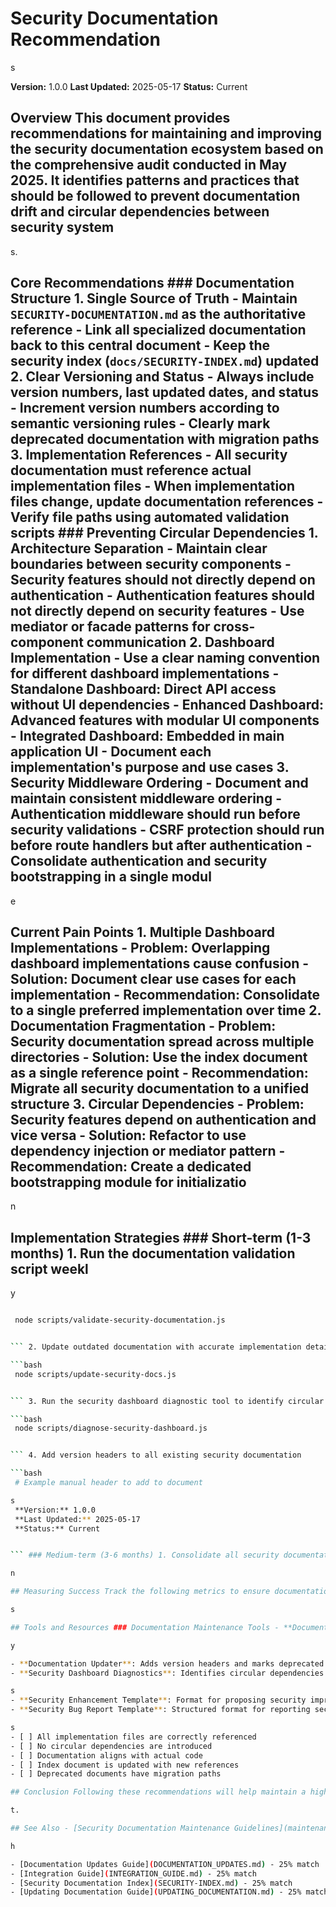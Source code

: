 # Security Documentation Recommendation

s

**Version:** 1.0.0 **Last Updated:** 2025-05-17 **Status:** Current

## Overview This document provides recommendations for maintaining and improving the security documentation ecosystem based on the comprehensive audit conducted in May 2025. It identifies patterns and practices that should be followed to prevent documentation drift and circular dependencies between security system

s.

## Core Recommendations ### Documentation Structure 1. **Single Source of Truth** - Maintain `SECURITY-DOCUMENTATION.md` as the authoritative reference - Link all specialized documentation back to this central document - Keep the security index (`docs/SECURITY-INDEX.md`) updated 2. **Clear Versioning and Status** - Always include version numbers, last updated dates, and status - Increment version numbers according to semantic versioning rules - Clearly mark deprecated documentation with migration paths 3. **Implementation References** - All security documentation must reference actual implementation files - When implementation files change, update documentation references - Verify file paths using automated validation scripts ### Preventing Circular Dependencies 1. **Architecture Separation** - Maintain clear boundaries between security components - Security features should not directly depend on authentication - Authentication features should not directly depend on security features - Use mediator or facade patterns for cross-component communication 2. **Dashboard Implementation** - Use a clear naming convention for different dashboard implementations - Standalone Dashboard: Direct API access without UI dependencies - Enhanced Dashboard: Advanced features with modular UI components - Integrated Dashboard: Embedded in main application UI - Document each implementation's purpose and use cases 3. **Security Middleware Ordering** - Document and maintain consistent middleware ordering - Authentication middleware should run before security validations - CSRF protection should run before route handlers but after authentication - Consolidate authentication and security bootstrapping in a single modul

e

## Current Pain Points 1. **Multiple Dashboard Implementations** - Problem: Overlapping dashboard implementations cause confusion - Solution: Document clear use cases for each implementation - Recommendation: Consolidate to a single preferred implementation over time 2. **Documentation Fragmentation** - Problem: Security documentation spread across multiple directories - Solution: Use the index document as a single reference point - Recommendation: Migrate all security documentation to a unified structure 3. **Circular Dependencies** - Problem: Security features depend on authentication and vice versa - Solution: Refactor to use dependency injection or mediator pattern - Recommendation: Create a dedicated bootstrapping module for initializatio

n

## Implementation Strategies ### Short-term (1-3 months) 1. Run the documentation validation script weekl

y

```bash

 node scripts/validate-security-documentation.js


``` 2. Update outdated documentation with accurate implementation details

```bash
 node scripts/update-security-docs.js


``` 3. Run the security dashboard diagnostic tool to identify circular dependencies

```bash
 node scripts/diagnose-security-dashboard.js


``` 4. Add version headers to all existing security documentation

```bash
 # Example manual header to add to document

s
 **Version:** 1.0.0
 **Last Updated:** 2025-05-17
 **Status:** Current


``` ### Medium-term (3-6 months) 1. Consolidate all security documentation under a unified directory structure - Move `/docs/security-guides` to `/docs/security` - Update all references in the index document 2. Refactor security component initialization to prevent circular dependencies - Create a dedicated bootstrapping module - Use dependency injection for cross-component communication 3. Implement automated documentation checks in the CI/CD pipeline - Run validation scripts on each PR related to security features - Generate documentation reports for security audits ### Long-term (6+ months) 1. Migrate to a single, preferred security dashboard implementation - Document migration path from legacy implementations - Provide adapter layers for backward compatibility 2. Implement comprehensive security documentation test suite - Test that all file references resolve correctly - Verify all API endpoints are properly documented - Ensure all security features have current documentation 3. Establish regular security documentation review cadence - Quarterly comprehensive audits - Monthly incremental reviews - Weekly automated validatio

n

## Measuring Success Track the following metrics to ensure documentation quality: 1. **Documentation Currency** - Percentage of documents updated in the last quarter - Average age of security documentation - Number of deprecated documents without migration paths 2. **Implementation Accuracy** - Percentage of implementation files correctly referenced - Number of circular dependencies detected - API endpoint coverage in documentation 3. **User Experience** - Time to find relevant security documentation - Reduction in duplicate security questions - Faster onboarding for security-related issue

s

## Tools and Resources ### Documentation Maintenance Tools - **Documentation Validator**: Checks document versioning, references, and consistenc

y

- **Documentation Updater**: Adds version headers and marks deprecated content
- **Security Dashboard Diagnostics**: Identifies circular dependencies and conflicts ### Templates - **Security Feature Template**: Standard format for documenting security feature

s
- **Security Enhancement Template**: Format for proposing security improvements
- **Security Bug Report Template**: Structured format for reporting security issues ### Review Checklist Before updating security documentation, verify: - [ ] Document includes proper version header

s
- [ ] All implementation files are correctly referenced
- [ ] No circular dependencies are introduced
- [ ] Documentation aligns with actual code
- [ ] Index document is updated with new references
- [ ] Deprecated documents have migration paths

## Conclusion Following these recommendations will help maintain a high-quality security documentation ecosystem that accurately reflects the implementation, prevents circular dependencies, and provides clear guidance to developers. Regular maintenance using the provided tools will ensure documentation remains valuable and curren

t.

## See Also - [Security Documentation Maintenance Guidelines](maintenance/SECURITY_DOCUMENTATION_MAINTENANCE.md) - 43% matc

h

- [Documentation Updates Guide](DOCUMENTATION_UPDATES.md) - 25% match
- [Integration Guide](INTEGRATION_GUIDE.md) - 25% match
- [Security Documentation Index](SECURITY-INDEX.md) - 25% match
- [Updating Documentation Guide](UPDATING_DOCUMENTATION.md) - 25% match